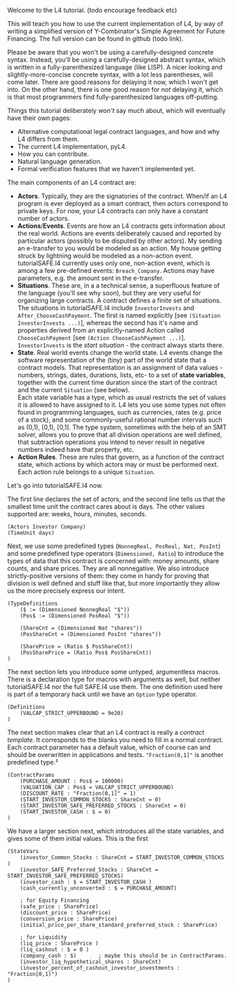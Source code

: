 Welcome to the L4 tutorial. (todo encourage feedback etc)

This will teach you how to use the current implementation of L4, by way of writing a simplified version of Y-Combinator's Simple Agreement for Future Financing. The full version can be found in github (todo link).

Please be aware that you won't be using a carefully-designed concrete syntax. Instead, you'll be using a carefully-designed abstract syntax, which is written in a fully-parenthesized language (like LISP). A nicer looking and slightly-more-concise concrete syntax, with a lot less parentheses, will come later. There are good reasons for delaying it now, which I won't get into. On the other hand, there is one good reason for *not* delaying it, which is that most programmers find fully-parenthesized languages off-putting.

Things this tutorial deliberately *won't* say much about, which will eventually have their own pages:

- Alternative computational legal contract languages, and how and why L4 differs from them.
- The current L4 implementation, pyL4.
- How you can contribute.
- Natural language generation.
- Formal verification features that we haven't implemented yet.

The main components of an L4 contract are:

- **Actors**. Typically, they are the signatories of the contract. When/if an L4 program is ever deployed as a smart contract, then actors correspond to private keys. For now, your L4 contracts can only have a constant number of actors. 
- **Actions**/**Events**. Events are how an L4 contracts gets information about the real world. Actions are events deliberately caused and reported by particular actors (possibly to be disputed by other actors). My sending an e-transfer to you would be modeled as an action. My house getting struck by lightning would be modeled as a non-action event. tutorialSAFE.l4 currently uses only one, non-action event, which is among a few pre-defined events: `Breach_Company`. Actions may have parameters, e.g. the amount sent in the e-transfer.
- **Situations**. These are, in a a technical sense, a superfluous feature of the language (you'll see why soon), but they are very useful for organizing large contracts. A contract defines a finite set of situations. The situations in tutorialSAFE.l4 include `InvestorInvests` and `After_ChooseCashPayment`. The first is named explicitly [see `(Situation InvestorInvests ...)`], whereas the second has it's name and properties derived from an explicitly-named Action called `ChooseCashPayment` [see `(Action ChooseCashPayment ...)`].
`InvestorInvests` is the *start situation* - the contract always starts there.  
- **State**. Real world events change the world state. L4 events change the software representation of the (tiny) part of the world state that a contract models. That representation is an assignment of data values -numbers, strings, dates, durations, lists, etc- to a set of **state variables**, together with the current time duration since the start of the contract and the current `Situation` (see below).   
Each state variable has a type, which as usual restricts the set of values it is allowed to have assigned to it. L4 lets you use some types not often found in programming languages, such as currencies, rates (e.g. price of a stock), and some commonly-useful rational number intervals such as (0,1), [0,1), [0,1]. The type system, sometimes with the help of an SMT solver, allows you to prove that all division operations are well defined, that subtraction operations you intend to never result in negative numbers indeed have that property, etc.
- **Action Rules**. These are rules that govern, as a function of the contract state, which actions by which actors may or must be performed next. Each action rule belongs to a unique `Situation`.
 
[//]: # "A coarse but informative view of an execution of an L4 contract (called a **trace**) is a sequence alternating between situation names and action names."
[//]: # "> An L4 Contract with N `Situation` declarations can always be converted into one with one `Situation` and a new state variable whose type is an N-valued Enum... except that I haven't gotten around to implementing Enums."

Let's go into tutorialSAFE.l4 now.

The first line declares the set of actors, and the second line tells us that the smallest time unit the contract cares about is days. The other values supported are: weeks, hours, minutes, seconds.  

	(Actors Investor Company)
	(TimeUnit days)

Next, we use some predefined types (`NonnegReal, PosReal, Nat, PosInt`) and some predefined type operators (`Dimensioned, Ratio`) to introduce the types of data that this contract is concerned with: money amounts, share counts, and share prices. They are all nonnegative. We also introduce strictly-positive versions of them: they come in handy for proving that division is well defined and stuff like that, but more importantly they allow us the more precisely express our intent.

	(TypeDefinitions
		($ := (Dimensioned NonnegReal "$"))
		(Pos$ := (Dimensioned PosReal "$"))
	
		(ShareCnt = (Dimensioned Nat "shares"))
		(PosShareCnt = (Dimensioned PosInt "shares"))
	
		(SharePrice = (Ratio $ PosShareCnt))
		(PosSharePrice = (Ratio Pos$ PosShareCnt))
	)

The next section lets you introduce some untyped, argumentless macros. There is a declaration type for macros with arguments as well, but neither tutorialSAFE.l4 nor the full SAFE.l4 use them. The one definition used here is part of a temporary hack until we have an `Option` type operator.

	(Definitions
		(VALCAP_STRICT_UPPERBOUND = 9e20)
	)

The next section makes clear that an L4 contract is really a *contract template*. It corresponds to the blanks you need to fill in a normal contract. Each contract parameter has a default value, which of course can and should be overwritten in applications and tests. `"Fraction(0,1]"` is another predefined type.² 

[//]: # "The type of `VALUATION_CAP` should really be `(Option Pos$)`, but I haven't gotten around to implementing the Option type constructor yet."
  
[//]: # "² The reason it has quotes around it is that L4's current parser is essentially a generic S-expression parser, and the bracket symbols are among the few symbols that have special meaning in the language of S-expressions]."

	(ContractParams
		(PURCHASE_AMOUNT : Pos$ = 100000)
		(VALUATION_CAP : Pos$ = VALCAP_STRICT_UPPERBOUND)
		(DISCOUNT_RATE : "Fraction(0,1]" = 1)
		(START_INVESTOR_COMMON_STOCKS : ShareCnt = 0)
		(START_INVESTOR_SAFE_PREFERRED_STOCKS : ShareCnt = 0)
		(START_INVESTOR_CASH : $ = 0)
	)  

We have a larger section next, which introduces all the state variables, and gives some of them initial values. This is the first 

[//]: # "There are keywords that you can prepend to a variable declaration, which do not change how the contract executes, but instructs the formal verification engine to verify certain properties. In this contract, most execution `writes≤1`, `branchUnaffecting`, `writeOnce`"
[//]: # "**Note that unicode is never necessary**; you can write `writeAtMostOnce` instead of `writes≤1`, for example."


	(StateVars
		(investor_Common_Stocks : ShareCnt = START_INVESTOR_COMMON_STOCKS  )
		(investor_SAFE_Preferred_Stocks : ShareCnt = START_INVESTOR_SAFE_PREFERRED_STOCKS)
		(investor_cash : $ = START_INVESTOR_CASH )
		(cash_currently_unconverted : $ = PURCHASE_AMOUNT)
	
		; for Equity Financing
		(safe_price : SharePrice)
		(discount_price : SharePrice)
		(conversion_price : SharePrice)
		(initial_price_per_share_standard_preferred_stock : SharePrice)
	
		; for Liquidity
		(liq_price : SharePrice )
		(liq_cashout : $ = 0 )
		(company_cash : $)       ; maybe this should be in ContractParams.
		(investor_liq_hypothetical_shares : ShareCnt)
		(investor_percent_of_cashout_investor_investments : "Fraction[0,1)")
	)














